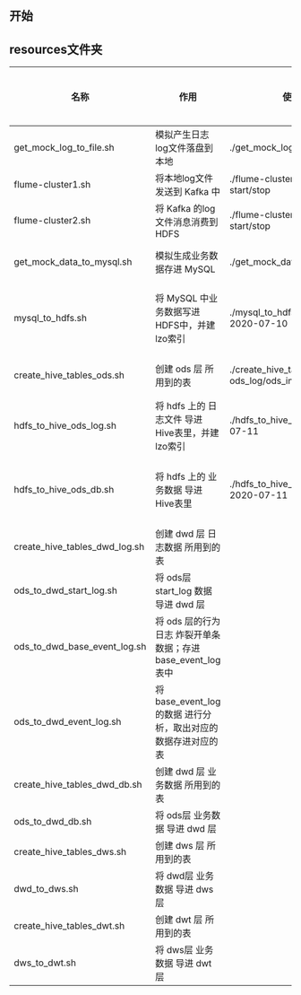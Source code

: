 ## 开始

## resources文件夹


| 名称                          | 作用                                                         | 使用                                       | 操作机器 | 备注                                                         |
| ----------------------------- | ------------------------------------------------------------ | ------------------------------------------ | -------- | ------------------------------------------------------------ |
| get_mock_log_to_file.sh       | 模拟产生日志log文件落盘到本地                                | ./get_mock_log_to_file.sh                  | 1、2     |                                                              |
| flume-cluster1.sh             | 将本地log文件发送到 Kafka 中                                 | ./flume-cluster1.sh start/stop             | 1、2     |                                                              |
| flume-cluster2.sh             | 将 Kafka 的log文件消息消费到 HDFS                            | ./flume-cluster2.sh start/stop             | 3        |                                                              |
| get_mock_data_to_mysql.sh     | 模拟生成业务数据存进 MySQL                                   | ./get_mock_data_to_mysql.sh                | 1        | 可以修改application.properties 的参数调整                    |
| mysql_to_hdfs.sh              | 将 MySQL 中业务数据写进HDFS中，并建lzo索引                   | ./mysql_to_hdfs.sh first/all 2020-07-10    | 1        | first是为第一次操作 all每天都需要进行（就是有些表的数据是固定的，只要执行一次就OK） |
| create_hive_tables_ods.sh     | 创建 ods 层 所用到的表                                       | ./create_hive_tables.sh ods_log/ods_info   | 1、2、3  | ods_log是ODS层 用户行为数据表 / ods_info是ODS层 业务数据表   |
| hdfs_to_hive_ods_log.sh       | 将 hdfs 上的 日志文件 导进Hive表里，并建lzo索引              | ./hdfs_to_hive_log.sh 2020-07-11           |          |                                                              |
| hdfs_to_hive_ods_db.sh        | 将 hdfs 上的 业务数据 导进Hive表里                           | ./hdfs_to_hive_log.sh first/all 2020-07-11 |          | first是为第一次操作 all每天都需要进行（就是有些表的数据是固定的，只要执行一次就OK） |
| create_hive_tables_dwd_log.sh | 创建 dwd 层 日志数据 所用到的表                              |                                            |          |                                                              |
| ods_to_dwd_start_log.sh       | 将 ods层 start_log 数据 导进 dwd 层                          |                                            |          |                                                              |
| ods_to_dwd_base_event_log.sh  | 将 ods 层的行为日志 炸裂开单条数据；存进 base_event_log 表中 |                                            |          |                                                              |
| ods_to_dwd_event_log.sh       | 将 base_event_log 的数据 进行分析，取出对应的数据存进对应的表 |                                            |          |                                                              |
| create_hive_tables_dwd_db.sh  | 创建 dwd 层 业务数据 所用到的表                              |                                            |          |                                                              |
| ods_to_dwd_db.sh              | 将 ods层 业务数据 导进 dwd 层                                |                                            |          |                                                              |
| create_hive_tables_dws.sh     | 创建 dws 层 所用到的表                                       |                                            |          |                                                              |
| dwd_to_dws.sh                 | 将 dwd层 业务数据 导进 dws 层                                |                                            |          |                                                              |
| create_hive_tables_dwt.sh     | 创建 dwt 层 所用到的表                                       |                                            |          |                                                              |
| dws_to_dwt.sh                 | 将 dws层 业务数据 导进 dwt 层                                |                                            |




